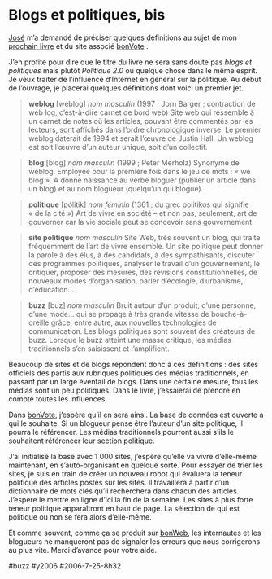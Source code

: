 # Blogs et politiques, bis

[José](http://carnetsdenuit.typepad.com/) m’a demandé de préciser quelques définitions au sujet de mon [prochain livre](blogs-et-politique.md) et du site associé [bonVote](http://www.bonvote.com) .

J’en profite pour dire que le titre du livre ne sera sans doute pas *blogs et politiques* mais plutôt *Politique 2.0* ou quelque chose dans le même esprit. Je veux traiter de l’influence d’Internet en général sur la politique. Au début de l’ouvrage, je placerai quelques définitions dont voici un premier jet.

> **weblog** [weblog] *nom masculin* (1997 ; Jorn Barger ; contraction de web log, c’est-à-dire carnet de bord web) Site web qui ressemble à un carnet de notes où les articles, pouvant être commentés par les lecteurs, sont affichés dans l’ordre chronologique inverse. Le premier weblog daterait de 1994 et serait l’œuvre de Justin Hall. Un weblog est soit l’œuvre d’un auteur unique, soit d’un collectif.

> **blog** [blog] *nom masculin* (1999 ; Peter Merholz) Synonyme de weblog. Employée pour la première fois dans le jeu de mots : « we blog ». A donné naissance au verbe bloguer (publier un article dans un blog) et au nom blogueur (quelqu’un qui blogue).

> **politique** [pólitik] *nom féminin* (1361 ; du grec politikos qui signifie « de la cité ») Art de vivre en société – et non pas, seulement, art de gouverner car la vie sociale peut se concevoir sans gouvernement.

> **site politique** *nom masculin* Site Web, très souvent un blog, qui traite fréquemment de l’art de vivre ensemble. Un site politique peut donner la parole à des élus, à des candidats, à des sympathisants, discuter des programmes politiques, analyser le travail d’un gouvernement, le critiquer, proposer des mesures, des révisions constitutionnelles, de nouveaux modes d’organisation, parler d’écologie, d’urbanisme, d’éducation…

> **buzz** [buz] *nom masculin* Bruit autour d’un produit, d’une personne, d’une mode… qui se propage à très grande vitesse de bouche-à-oreille grâce, entre autre, aux nouvelles technologies de communication. Les blogs politiques sont souvent des créateurs de buzz. Lorsque le buzz atteint une masse critique, les médias traditionnels s’en saisissent et l’amplifient.

Beaucoup de sites et de blogs répondent donc à ces définitions : des sites officiels des partis aux rubriques politiques des médias traditionnels, en passant par un large éventail de blogs. Dans une certaine mesure, tous les médias sont un peu politiques. Dans le livre, j’essaierai de prendre en compte toutes les influences.

Dans [bonVote](http://www.bonvote.com), j’espère qu’il en sera ainsi. La base de données est ouverte à qui le souhaite. Si un blogueur pense être l’auteur d’un site politique, il pourra le référencer. Les médias traditionnels pourront aussi s’ils le souhaitent référencer leur section politique.

J’ai initialisé la base avec 1 000 sites, j’espère qu’elle va vivre d’elle-même maintenant, en s’auto-organisant en quelque sorte. Pour essayer de trier les sites, je suis en train de créer un nouveau robot qui évaluera la teneur politique des articles postés sur les sites. Il travaillera à partir d’un dictionnaire de mots clés qu’il recherchera dans chacun des articles. J’espère le mettre en ligne d’ici la fin de la semaine. Les sites à plus forte teneur politique apparaîtront en haut de page. La sélection de qui est politique ou non se fera alors d’elle-même.

Et comme souvent, comme ça se produit sur [bonWeb](http://www.bonweb.com), les internautes et les blogueurs ne manqueront pas de signaler les erreurs que nous corrigerons au plus vite. Merci d’avance pour votre aide.

#buzz #y2006 #2006-7-25-8h32
